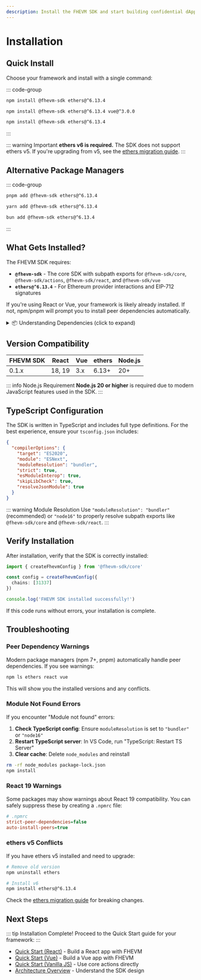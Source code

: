 ```yaml
---
description: Install the FHEVM SDK and start building confidential dApps in minutes.
---
```


# Installation

## Quick Install

Choose your framework and install with a single command:

::: code-group
```bash [React]
npm install @fhevm-sdk ethers@^6.13.4
```

```bash [Vue]
npm install @fhevm-sdk ethers@^6.13.4 vue@^3.0.0
```

```bash [Vanilla JS]
npm install @fhevm-sdk ethers@^6.13.4
```
:::

::: warning Important
**ethers v6 is required.** The SDK does not support ethers v5. If you're upgrading from v5, see the [ethers migration guide](https://docs.ethers.org/v6/migrating/).
:::

## Alternative Package Managers

::: code-group
```bash [pnpm]
pnpm add @fhevm-sdk ethers@^6.13.4
```

```bash [yarn]
yarn add @fhevm-sdk ethers@^6.13.4
```

```bash [bun]
bun add @fhevm-sdk ethers@^6.13.4
```
:::

## What Gets Installed?

The FHEVM SDK requires:

- **`@fhevm-sdk`** - The core SDK with subpath exports for `@fhevm-sdk/core`, `@fhevm-sdk/actions`, `@fhevm-sdk/react`, and `@fhevm-sdk/vue`
- **`ethers@^6.13.4`** - For Ethereum provider interactions and EIP-712 signatures

If you're using React or Vue, your framework is likely already installed. If not, npm/pnpm will prompt you to install peer dependencies automatically.

<details>
<summary>📦 Understanding Dependencies (click to expand)</summary>

### Core Dependencies

#### ethers v6 (Required)

The SDK uses ethers v6 for:
- Ethereum provider interactions
- EIP-712 signature generation (for decryption)
- Contract ABI encoding/decoding

**Why v6?** ethers v6 provides better TypeScript support and modern async patterns that the SDK relies on.

#### React 18+ (React users only)

React 18 or 19 is required for `@fhevm-sdk/react` hooks. Both versions are fully supported.

Modern package managers (npm 7+, pnpm) will auto-install this as a peer dependency if missing.

#### Vue 3+ (Vue users only)

Vue 3 with Composition API is required for `@fhevm-sdk/vue` composables.

Modern package managers will auto-install this as a peer dependency if missing.

### Optional Dependencies

#### @fhevm/mock-utils (Local development)

For faster local development with Hardhat or Ganache:

```bash
npm install @fhevm/mock-utils@^0.1.0
```

Mock chains enable instant encryption without real cryptographic operations, making local testing 100x faster.

</details>

## Version Compatibility

| FHEVM SDK | React | Vue | ethers | Node.js |
|-----------|-------|-----|--------|---------|
| 0.1.x     | 18, 19 | 3.x | 6.13+ | 20+ |

::: info Node.js Requirement
**Node.js 20 or higher** is required due to modern JavaScript features used in the SDK.
:::

## TypeScript Configuration

The SDK is written in TypeScript and includes full type definitions. For the best experience, ensure your `tsconfig.json` includes:

```json
{
  "compilerOptions": {
    "target": "ES2020",
    "module": "ESNext",
    "moduleResolution": "bundler",
    "strict": true,
    "esModuleInterop": true,
    "skipLibCheck": true,
    "resolveJsonModule": true
  }
}
```

::: warning Module Resolution
Use `"moduleResolution": "bundler"` (recommended) or `"node16"` to properly resolve subpath exports like `@fhevm-sdk/core` and `@fhevm-sdk/react`.
:::

## Verify Installation

After installation, verify that the SDK is correctly installed:

```typescript
import { createFhevmConfig } from '@fhevm-sdk/core'

const config = createFhevmConfig({
  chains: [31337]
})

console.log('FHEVM SDK installed successfully!')
```

If this code runs without errors, your installation is complete.

## Troubleshooting

### Peer Dependency Warnings

Modern package managers (npm 7+, pnpm) automatically handle peer dependencies. If you see warnings:

```bash
npm ls ethers react vue
```

This will show you the installed versions and any conflicts.

### Module Not Found Errors

If you encounter "Module not found" errors:

1. **Check TypeScript config**: Ensure `moduleResolution` is set to `"bundler"` or `"node16"`
2. **Restart TypeScript server**: In VS Code, run "TypeScript: Restart TS Server"
3. **Clear cache**: Delete `node_modules` and reinstall

```bash
rm -rf node_modules package-lock.json
npm install
```

### React 19 Warnings

Some packages may show warnings about React 19 compatibility. You can safely suppress these by creating a `.npmrc` file:

```ini
# .npmrc
strict-peer-dependencies=false
auto-install-peers=true
```

### ethers v5 Conflicts

If you have ethers v5 installed and need to upgrade:

```bash
# Remove old version
npm uninstall ethers

# Install v6
npm install ethers@^6.13.4
```

Check the [ethers migration guide](https://docs.ethers.org/v6/migrating/) for breaking changes.

## Next Steps

::: tip Installation Complete!
Proceed to the Quick Start guide for your framework:
:::

- [Quick Start (React)](quick-start-react.md) - Build a React app with FHEVM
- [Quick Start (Vue)](quick-start-vue.md) - Build a Vue app with FHEVM
- [Quick Start (Vanilla JS)](quick-start-vanilla.md) - Use core actions directly
- [Architecture Overview](architecture-overview.md) - Understand the SDK design
